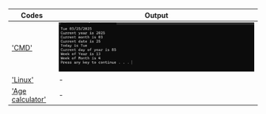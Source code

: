 | Codes | Output |
|-------|--------|
|['CMD'](./Codes/cmd.txt)|![cmd.png](./Output/cmd.png)|
|['Linux'](./Codes/linux.txt)| - |
|['Age calculator'](https://github.com/yeheniWijesinghe/IT2244/tree/main/Day_02)| - |

